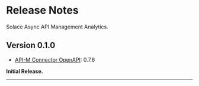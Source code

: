 # Release Notes

Solace Async API Management Analytics.

## Version 0.1.0
  * [API-M Connector OpenAPI](https://github.com/solace-iot-team/platform-api): 0.7.6

**Initial Release.**


---
